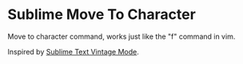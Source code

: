 Sublime Move To Character
===

Move to character command, works just like the "f" command in vim.

Inspired by [Sublime Text Vintage Mode](https://github.com/sublimehq/Vintage).
